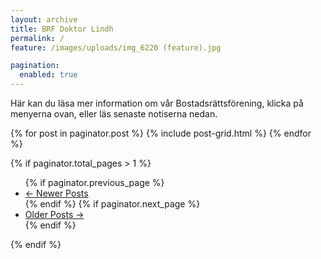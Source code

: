```yaml
---
layout: archive
title: BRF Doktor Lindh
permalink: /
feature: /images/uploads/img_6220 (feature).jpg

pagination: 
  enabled: true
---
```


Här kan du läsa mer information om vår Bostadsrättsförening, klicka på menyerna ovan, eller läs senaste notiserna nedan.

<!-- Rör inte raderna nedan! --->
<div class="tiles">
{% for post in paginator.post %}
	{% include post-grid.html %}
{% endfor %}
</div><!-- /.tiles -->

<!-- 
    Showing buttons to move to the next and to the previous list of posts (pager buttons).
  -->
  {% if paginator.total_pages > 1 %}
  <ul class="pager">
      {% if paginator.previous_page %}
      <li class="previous">
          <a href="{{ paginator.previous_page_path | prepend: site.baseurl | replace: '//', '/' }}">&larr; Newer Posts</a>
      </li>
      {% endif %}
      {% if paginator.next_page %}
      <li class="next">
          <a href="{{ paginator.next_page_path | prepend: site.baseurl | replace: '//', '/' }}">Older Posts &rarr;</a>
      </li>
      {% endif %}
  </ul>
  {% endif %}

